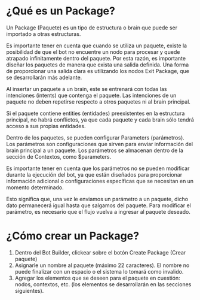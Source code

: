# ¿Qué es un Package?

Un Package (Paquete) es un tipo de estructura o brain que puede ser importado a otras estructuras.

Es importante tener en cuenta que cuando se utiliza un paquete, existe la posibilidad de que el bot no encuentre un nodo para procesar y quede atrapado infinitamente dentro del paquete. Por esta razón, es importante diseñar los paquetes de manera que exista una salida definida. Una forma de proporcionar una salida clara es utilizando los nodos Exit Package, que se desarrollarán más adelante.

Al insertar un paquete a un brain, este se entrenará con todas las intenciones (intents) que contenga el paquete. Las intenciones de un paquete no deben repetirse respecto a otros paquetes ni al brain principal.

Si el paquete contiene entities (entidades) preexistentes en la estructura principal, no habrá conflictos, ya que cada paquete y cada brain sólo tendrá acceso a sus propias entidades.

Dentro de los paquetes, se pueden configurar Parameters (parámetros). Los parámetros son configuraciones que sirven para enviar información del brain principal a un paquete. Los parámetros se almacenan dentro de la sección de Contextos, como $parameters.

Es importante tener en cuenta que los parámetros no se pueden modificar durante la ejecución del bot, ya que están diseñados para proporcionar información adicional o configuraciones específicas que se necesitan en un momento determinado.

Esto significa que, una vez le enviamos un parámetro a un paquete, dicho dato permanecerá igual hasta que salgamos del paquete. Para modificar el parámetro, es necesario que el flujo vuelva a ingresar al paquete deseado.

# ¿Cómo crear un Package?

1) Dentro del Bot Builder, clickear sobre el botón Create Package (Crear paquete)
2) Asignarle un nombre al paquete (máximo 22 caracteres). El nombre no puede finalizar con un espacio o el sistema lo tomará como invalido.
3) Agregar los elementos que se deseen para el paquete en cuestión: nodos, contextos, etc. (los elementos se desarrollarán en las secciones siguientes).


